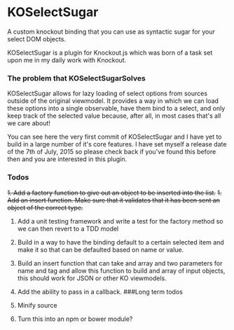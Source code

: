 # KOSelectSugar
A custom knockout binding that you can use as syntactic sugar for your select DOM objects.

KOSelectSugar is a plugin for Knockout.js which was born of a task set upon me in my daily work with Knockout.

### The problem that KOSelectSugarSolves

KOSelectSugar allows for lazy loading of select options from sources outside of the original viewmodel. It provides a way in which we can load these options into a single observable, have them bind to a select, and only keep track of the selected value because, after all, in most cases that's all we care about!

You can see here the very first commit of KOSelectSugar and I have yet to build in a large number of it's core features. I have set myself a release date of the 7th of July, 2015 so please check back if you've found this before then and you are interested in this plugin.

### Todos

~~1. Add a factory function to give out an object to be inserted into the list.~~
~~1. Add an insert function. Make sure that it validates that it has been sent an object of the correct type.~~
1. Add a unit testing framework and write a test for the factory method so we can then revert to a TDD model
1. Build in a way to have the binding default to a certain selected item and make it so that can be defaulted based on name or value.
1. Build an insert function that can take and array and two parameters for name and tag and allow this function to build and array of input objects, this should work for JSON or other KO viewmodels.
1. Add the ability to pass in a callback.
###Long term todos

1. Minify source
1. Turn this into an npm or bower module?
